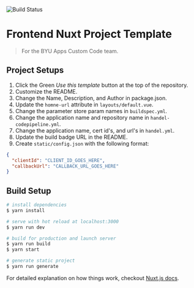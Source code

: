 ![Build Status](https://codebuild.us-west-2.amazon.com/badges?uuid=...&branch=master)

# Frontend Nuxt Project Template

> For the BYU Apps Custom Code team.

## Project Setups

1) Click the Green *Use this template* button at the top of the repository.
2) Customize the README.
3) Change the Name, Description, and Author in package.json.
5) Update the `homne-url` attribute in `layouts/default.vue`.
6) Change the parameter store param names in `buildspec.yml`.
7) Change the application name and repository name in `handel-codepipeline.yml`.
8) Change the application name, cert id's, and url's in `handel.yml`.
9) Update the build badge URL in the README.
10) Create `static/config.json` with the following format:

```json
{
  "clientId": "CLIENT_ID_GOES_HERE",
  "callbackUrl": "CALLBACK_URL_GOES_HERE"
}

```

## Build Setup

``` bash
# install dependencies
$ yarn install

# serve with hot reload at localhost:3000
$ yarn run dev

# build for production and launch server
$ yarn run build
$ yarn start

# generate static project
$ yarn run generate
```

For detailed explanation on how things work, checkout [Nuxt.js docs](https://nuxtjs.org).
